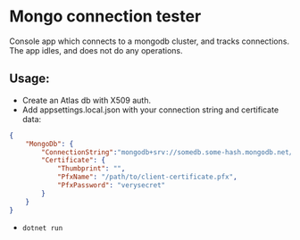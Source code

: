 # Mongo connection tester

Console app which connects to a mongodb cluster, and tracks connections.
The app idles, and does not do any operations.

## Usage:

- Create an Atlas db with X509 auth.
- Add appsettings.local.json with your connection string and certificate data:

```json
{
    "MongoDb": {
        "ConnectionString":"mongodb+srv://somedb.some-hash.mongodb.net/?ssl=true&authSource=%24external&authMechanism=MONGODB-X509&your-options-here",
        "Certificate": {
            "Thumbprint": "",
            "PfxName": "/path/to/client-certificate.pfx",
            "PfxPassword": "verysecret"
        }
    }
}
```

- `dotnet run`